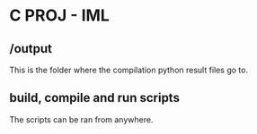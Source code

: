 # C PROJ - IML

## /output

This is the folder where the compilation python result files go to.

## build, compile and run scripts

The scripts can be ran from anywhere. 